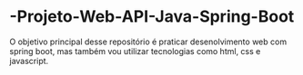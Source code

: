 # -Projeto-Web-API-Java-Spring-Boot
O objetivo principal desse repositório é praticar desenolvimento web com spring boot, mas também vou utilizar tecnologias como html, css e javascript.  
